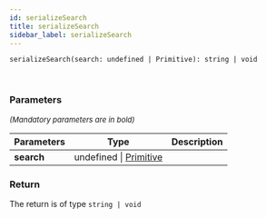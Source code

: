 ```yaml
---
id: serializeSearch
title: serializeSearch
sidebar_label: serializeSearch
---
```


```tsx
serializeSearch(search: undefined | Primitive): string | void
```
<br/>



### Parameters

<font size="2"><i>(Mandatory parameters are in bold)</i></font>

| Parameters | Type | Description |
| --------- | ---- | ----------- |
| **search** | undefined \| [Primitive](/framework-api/types/Primitive.md) |  |


### Return



The return is of type <code>string | void</code>